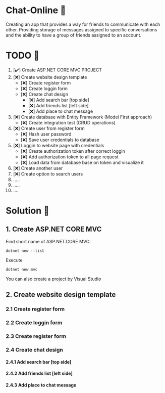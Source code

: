 # Chat-Online :newspaper: 
 Creating an app that provides a way for friends to communicate with each other. Providing storage of messages assigned to specific conversations and the ability to have a group of friends assigned to an account.
 
# TODO 🥊
1. [:heavy_check_mark:] Create ASP.NET CORE MVC PROJECT
2. [:x:] Create website design template
     - [:x:] Create register form
     - [:x:] Create loggin form
     - [:x:] Create chat design
       - [:x:] Add search bar [top side]
       - [:x:] Add friends list [left side]
       - [:x:] Add place to chat message
3. [:x:] Create database with Entity Framework (Model First approach)
      - [:x:] Create integration test (CRUD operations) 
4. [:x:] Create user from register form
     - [:x:] Hash user password 
     - [:x:] Save user credentials to database
5. [:x:] Loggin to website page with credentials
     - [:x:] Create authorization token after correct loggin
     - [:x:] Add authorization token to all page request
     - [:x:] Load data from database base on token and visualize it
6. [:x:] Create another user
7. [:x:] Create option to search users
8. .....
9. .....
10. ....
# Solution :hammer:
## 1. Create ASP.NET CORE MVC <br>
Find short name of ASP.NET.CORE MVC:
```
dotnet new --list
```
Execute
```
dotnet new mvc
```
You can also create a project by Visual Studio

## 2. Create website design template

### 2.1 Create register form
### 2.2 Create loggin form
### 2.3 Create register form
### 2.4 Create chat design
#### 2.4.1 Add search bar [top side]
#### 2.4.2 Add friends list [left side]
#### 2.4.3 Add place to chat message
  
